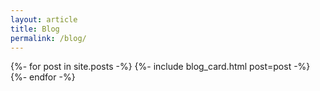 ```yaml
---
layout: article
title: Blog
permalink: /blog/
---
```


<div class="blogs-card-container">
    {%- for post in site.posts -%}
        {%- include blog_card.html post=post -%}
    {%- endfor -%}
</div>